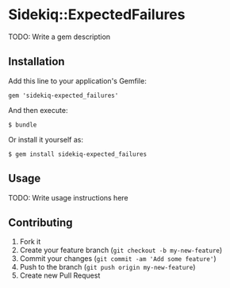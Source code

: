 # Sidekiq::ExpectedFailures

TODO: Write a gem description

## Installation

Add this line to your application's Gemfile:

    gem 'sidekiq-expected_failures'

And then execute:

    $ bundle

Or install it yourself as:

    $ gem install sidekiq-expected_failures

## Usage

TODO: Write usage instructions here

## Contributing

1. Fork it
2. Create your feature branch (`git checkout -b my-new-feature`)
3. Commit your changes (`git commit -am 'Add some feature'`)
4. Push to the branch (`git push origin my-new-feature`)
5. Create new Pull Request
